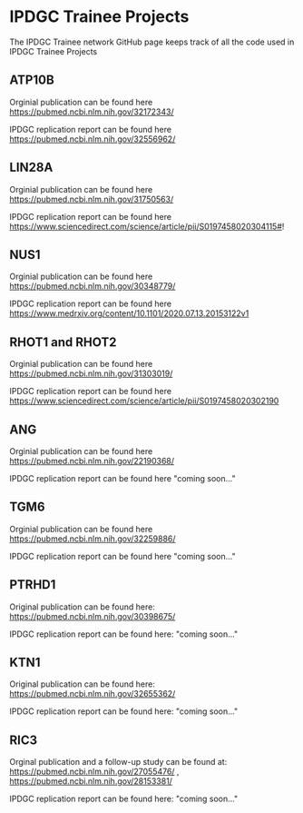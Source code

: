 # IPDGC Trainee Projects

The IPDGC Trainee network GitHub page keeps track of all the code used in IPDGC Trainee Projects


## ATP10B
Orginial publication can be found here https://pubmed.ncbi.nlm.nih.gov/32172343/

IPDGC replication report can be found here https://pubmed.ncbi.nlm.nih.gov/32556962/


## LIN28A
Orginial publication can be found here https://pubmed.ncbi.nlm.nih.gov/31750563/

IPDGC replication report can be found here https://www.sciencedirect.com/science/article/pii/S0197458020304115#!


## NUS1

Orginial publication can be found here https://pubmed.ncbi.nlm.nih.gov/30348779/

IPDGC replication report can be found here https://www.medrxiv.org/content/10.1101/2020.07.13.20153122v1


## RHOT1 and RHOT2

Orginial publication can be found here https://pubmed.ncbi.nlm.nih.gov/31303019/

IPDGC replication report can be found here https://www.sciencedirect.com/science/article/pii/S0197458020302190


## ANG

Orginial publication can be found here https://pubmed.ncbi.nlm.nih.gov/22190368/

IPDGC replication report can be found here "coming soon..."

## TGM6

Orginial publication can be found here https://pubmed.ncbi.nlm.nih.gov/32259886/

IPDGC replication report can be found here "coming soon..."

## PTRHD1

Original publication can be found here: https://pubmed.ncbi.nlm.nih.gov/30398675/

IPDGC replication report can be found here: "coming soon..."

## KTN1

Original publication can be found here: https://pubmed.ncbi.nlm.nih.gov/32655362/

IPDGC replication report can be found here: "coming soon..."

## RIC3

Orginal publication and a follow-up study can be found at: https://pubmed.ncbi.nlm.nih.gov/27055476/ , https://pubmed.ncbi.nlm.nih.gov/28153381/ 

IPDGC replication report can be found here: "coming soon..."

